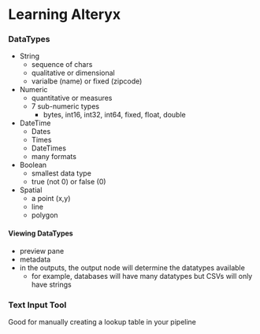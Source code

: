 # Learning Alteryx

### DataTypes
- String
    - sequence of chars
    - qualitative or dimensional
    - varialbe (name) or fixed (zipcode)
- Numeric
    - quantitative or measures
    - 7 sub-numeric types
        - bytes, int16, int32, int64, fixed, float, double
- DateTime
    - Dates
    - Times
    - DateTimes
    - many formats
- Boolean
    - smallest data type
    - true (not 0) or false (0)
- Spatial
    - a point (x,y)
    - line
    - polygon

#### Viewing DataTypes

- preview pane
- metadata
- in the outputs, the output node will determine the datatypes available
    - for example, databases will have many datatypes but CSVs will only have strings

### Text Input Tool
Good for manually creating a lookup table in your pipeline  


